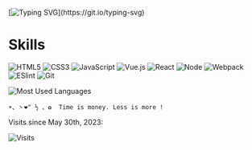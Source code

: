 [![Typing SVG](https://readme-typing-svg.demolab.com?font=JetBrains+Mono&pause=1000&center=false&vCenter=true&width=430&lines=%F0%9F%91%8B+Hi+there%2C+I+am+Key.)](https://git.io/typing-svg)

# Skills

![HTML5](https://img.shields.io/badge/-HTML5-%23E44D27?style=for-the-badge&logo=html5&logoColor=ffffff)
![CSS3](https://img.shields.io/badge/-CSS3-%231572B6?style=for-the-badge&logo=css3)
![JavaScript](https://img.shields.io/badge/-JavaScript-%23F7DF1C?style=for-the-badge&logo=javascript&logoColor=000000&labelColor=%23F7DF1C&color=%23FFCE5A)
![Vue.js](https://img.shields.io/badge/-Vue.js-%232c3e50?style=for-the-badge&logo=Vue.js)
![React](https://img.shields.io/badge/-React-%23282C34?style=for-the-badge&logo=react)
![Node](https://img.shields.io/badge/-NodeJS-%23F05032?style=for-the-badge&logo=Node.js&logoColor=%23ffffff)
![Webpack](https://img.shields.io/badge/-Webpack-%232C3A42?style=for-the-badge&logo=webpack)
![ESlint](https://img.shields.io/badge/-ESLint-%234B32C3?style=for-the-badge&logo=eslint)
![Git](https://img.shields.io/badge/-Git-%23F05032?style=for-the-badge&logo=git&logoColor=%23ffffff)

<!-- ![Keystion's github stats](https://github-readme-stats.vercel.app/api?username=keystion&theme=radical&show_icons=true&card_width=320&line_height=28.8) -->

![Most Used Languages](https://github-readme-stats.vercel.app/api/top-langs/?username=keystion&hide=AppleScript&theme=radical&card_width=320&disable_animations=false&hide_title=true)

 `☀、丶❤" ½ 、✿  Time is money. Less is more !`
<!--
**Keystion/Keystion** is a ✨ _special_ ✨ repository because its `README.md` (this file) appears on your GitHub profile.

Here are some ideas to get you started:

- 🔭 I’m currently working on ...
- 🌱 I’m currently learning ...
- 👯 I’m looking to collaborate on ...
- 🤔 I’m looking for help with ...
- 💬 Ask me about ...
- 📫 How to reach me: ...
- 😄 Pronouns: ...
- ⚡ Fun fact: ...
-->

Visits since May 30th, 2023: 

![Visits](https://profile-counter.glitch.me/Keystion/count.svg)
